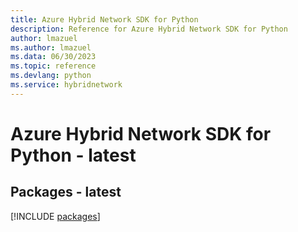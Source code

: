 ```yaml
---
title: Azure Hybrid Network SDK for Python
description: Reference for Azure Hybrid Network SDK for Python
author: lmazuel
ms.author: lmazuel
ms.data: 06/30/2023
ms.topic: reference
ms.devlang: python
ms.service: hybridnetwork
---
```

# Azure Hybrid Network SDK for Python - latest
## Packages - latest
[!INCLUDE [packages](hybrid-network-index.md)]
